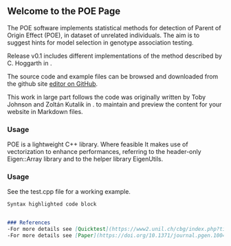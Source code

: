 ## Welcome to the POE Page

The POE software implements statistical methods for detection of Parent of Origin Effect (POE), in dataset of unrelated individuals. The aim is to suggest hints for model selection in genotype association testing.

Release v0.1 includes different implementations of the method described by C. Hoggarth in <ref>. 

The source code and example files can be browsed and downloaded from the github site [editor on GitHub](https://github.com/ffcccc/POE).

This work in large part follows the code was originally written by Toby Johnson and Zoltán Kutalik in <ref>.  to maintain and preview the content for your website in Markdown files.

### Usage

POE is a lightweight C++ library. Where feasible It makes use of vectorization to enhance performances, referring to the header-only Eigen::Array library and to the helper library EigenUtils.

### Usage
See the test.cpp file for a working example.

```markdown
Syntax highlighted code block


### References
-For more details see [Quicktest](https://www2.unil.ch/cbg/index.php?title=QuickTest).
-For more details see [Paper](https://doi.org/10.1371/journal.pgen.1004508).
